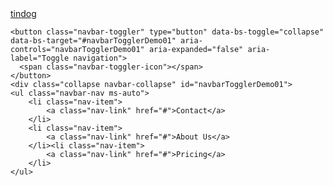 <nav class="navbar navbar-expand-lg navbar-dark bg-dark">
        <a class="navbar-brand" href="#">tindog</a>

    <button class="navbar-toggler" type="button" data-bs-toggle="collapse" data-bs-target="#navbarTogglerDemo01" aria-controls="navbarTogglerDemo01" aria-expanded="false" aria-label="Toggle navigation">
      <span class="navbar-toggler-icon"></span>
    </button>
    <div class="collapse navbar-collapse" id="navbarTogglerDemo01">
    <ul class="navbar-nav ms-auto">
        <li class="nav-item">
            <a class="nav-link" href="#">Contact</a>
        </li>
        <li class="nav-item">
            <a class="nav-link" href="#">About Us</a>
        </li><li class="nav-item">
            <a class="nav-link" href="#">Pricing</a>
        </li>
    </ul>
</nav>

<i class="fa-solid fa-heart"></i>
<i class="fa-solid fa-bullseye"></i>
<i class="fas fa-check-circle"></i>
<i class="fa-brands fa-facebook-square"></i>
<i class="fa-brands fa-twitter-square"></i>
<i class="fa-brands fa-instagram-square"></i>
<i class="fa-solid fa-square-envelope"></i>